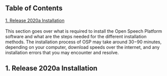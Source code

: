 ## Table of Contents
[1\. Release 2020a Installation](#1\.-release-2020a-installation)  
&nbsp;   
This section goes over what is required to install the Open Speech Platform software and what are the steps needed for the different installation methods.  The installation process of OSP may take around 30−90 minutes, depending on your computer, download speeds over the internet, and any installation errors that you may encounter and resolve.
&nbsp;   
## 1\. Release 2020a Installation